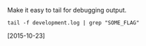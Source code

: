 Make it easy to tail for debugging output.

```shell
tail -f development.log | grep "SOME_FLAG"
```

[2015-10-23]
